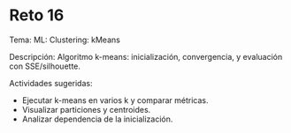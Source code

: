 # Reto 16

Tema: ML: Clustering: kMeans

Descripción: Algoritmo k-means: inicialización, convergencia, y evaluación con SSE/silhouette.

Actividades sugeridas:
- Ejecutar k-means en varios k y comparar métricas.
- Visualizar particiones y centroides.
- Analizar dependencia de la inicialización.